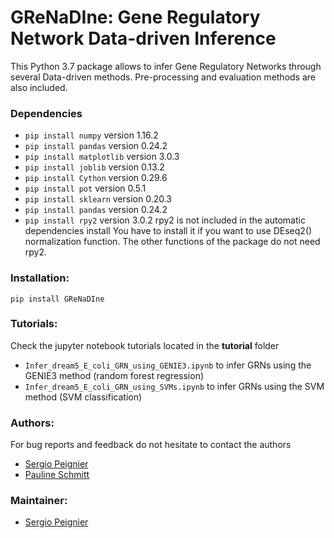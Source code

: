 # GReNaDIne: Gene Regulatory Network Data-driven Inference

This Python 3.7 package allows to infer Gene Regulatory Networks through several
Data-driven methods. Pre-processing and evaluation methods are also included.

### Dependencies

+ `pip install numpy` version 1.16.2
+ `pip install pandas` version 0.24.2
+ `pip install matplotlib` version 3.0.3
+ `pip install joblib` version 0.13.2
+ `pip install Cython` version 0.29.6
+ `pip install pot` version 0.5.1
+ `pip install sklearn` version 0.20.3
+ `pip install pandas` version 0.24.2
+ `pip install rpy2` version 3.0.2
rpy2 is not included in the automatic dependencies install
You have to install it if you want to use DEseq2() normalization function.
The other functions of the package do not need rpy2.

### Installation:

`pip install GReNaDIne`

### Tutorials:

Check the jupyter notebook tutorials located in the __tutorial__ folder
+ `Infer_dream5_E_coli_GRN_using_GENIE3.ipynb` to infer GRNs using the GENIE3 method (random forest regression)
+ `Infer_dream5_E_coli_GRN_using_SVMs.ipynb` to infer GRNs using the SVM method (SVM classification)

### Authors:

For bug reports and feedback do not hesitate to contact the authors

+ [Sergio Peignier](sergio.peignier@insa-lyon.fr)
+ [Pauline Schmitt](pauline.schmitt@insa-lyon.fr)

### Maintainer:

+ [Sergio Peignier](sergio.peignier@insa-lyon.fr)
